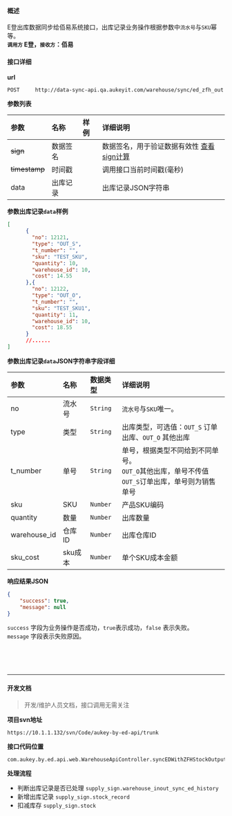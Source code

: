 #### 概述
E登出库数据同步给佰易系统接口，出库记录业务操作根据参数中`流水号`与`SKU`幂等。<br />
__`调用方` E登，`接收方`：佰易__

#### 接口详细

__url__

```text
POST     http://data-sync-api.qa.aukeyit.com/warehouse/sync/ed_zfh_out
```

__参数列表__

| 参数           | 名称     | 样例  | 详细说明                                                                |
|:--------------|:--------|:-----|:-----------------------------------------------------------------------|
| ~~sign~~      | 数据签名 |      | 数据签名，用于验证数据有效性 [查看sign计算](/modules/data-init/sign_build) |
| ~~timestamp~~ | 时间戳   |      | 调用接口当前时间戳(毫秒)                                                 |
| data          | 出库记录 |      | 出库记录JSON字符串                                                      |

__参数出库记录`data`样例__

```json
[
      {
        "no": 12121,
        "type": "OUT_S",
        "t_number": "",
        "sku": "TEST_SKU",
        "quantity": 10,
        "warehouse_id": 10,
        "cost": 14.55
      },{
        "no": 12122,
        "type": "OUT_O",
        "t_number": "",
        "sku": "TEST_SKU1",
        "quantity": 11,
        "warehouse_id": 10,
        "cost": 18.55
      }
      //......
]
```

__参数出库记录`data`JSON字符串字段详细__

| 参数          | 名称     | 数据类型   | 详细说明                                                                                         |
|:-------------|:--------|:----------|:------------------------------------------------------------------------------------------------|
| no           | 流水号   | `String`  | `流水号`与`SKU`唯一。                                                                            |
| type         | 类型     | `String`  | 出库类型，可选值：`OUT_S` 订单出库、`OUT_O` 其他出库                                                |
| t_number     | 单号     | `String`  | 单号，根据类型不同给到不同单号。<br />`OUT_O`其他出库，单号不传值<br />`OUT_S`订单出库，单号则为销售单号 |
| sku          | SKU     | `Number`  | 产品SKU编码                                                                                      |
| quantity     | 数量     | `Number`  | 出库数量                                                                                         |
| warehouse_id | 仓库ID   | `Number`  | 出库仓库ID                                                                                       |
| sku_cost     | sku成本  | `Number`  | 单个SKU成本金额                                                                                  |

__响应结果JSON__

```json
{
    "success": true,
    "message": null
}
```
`success` 字段为业务操作是否成功，`true`表示成功，`false` 表示失败。 <br />
`message` 字段表示失败原因。


<br /><br /><br />

---

#### 开发文档
> 开发/维护人员文档，接口调用无需关注

__项目svn地址__
```text
https://10.1.1.132/svn/Code/aukey-by-ed-api/trunk
```

__接口代码位置__
```text
com.aukey.by.ed.api.web.WarehouseApiController.syncEDWithZFHStockOutput(request)
```

__处理流程__

- 判断出库记录是否已处理 `supply_sign.warehouse_inout_sync_ed_history`
- 新增出库记录 `supply_sign.stock_record`
- 扣减库存 `supply_sign.stock`
